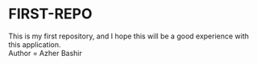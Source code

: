 # FIRST-REPO
 This is my first repository, and I hope this will be a good experience with this application.
 <br>
 Author = Azher Bashir
